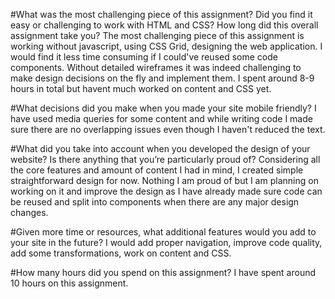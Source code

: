 #What was the most challenging piece of this assignment? Did you find it easy or challenging to work with HTML and CSS? How long did this overall assignment take you?
The most challenging piece of this assignment is working without javascript, using CSS Grid, designing the web application. I would find it less time consuming if I could've reused some code components. Without detailed wireframes it was indeed challenging to make design decisions on the fly and implement them. I spent around 8-9 hours in total but havent much worked on content and CSS yet.

#What decisions did you make when you made your site mobile friendly?
I have used media queries for some content and while writing code I made sure there are no overlapping issues even though I haven't reduced the text.

#What did you take into account when you developed the design of your website? Is there anything that you’re particularly proud of?
Considering all the core features and amount of content I had in mind, I created simple straightforward design for now. Nothing I am proud of but I am planning on working on it and improve the design as I have already made sure code can be reused and split into components when there are any major design changes.

#Given more time or resources, what additional features would you add to your site in the future?
I would add proper navigation, improve code quality, add some transformations, work on content and CSS.

#How many hours did you spend on this assignment?
I have spent around 10 hours on this assignment.
